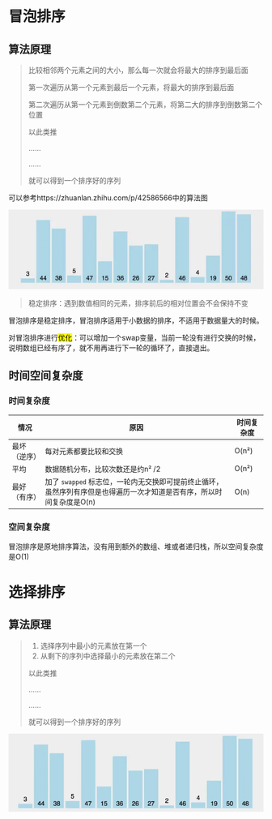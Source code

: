 # 冒泡排序

## 算法原理

> 比较相邻两个元素之间的大小，那么每一次就会将最大的排序到最后面
>
> 第一次遍历从第一个元素到最后一个元素，将最大的排序到最后面
>
> 第二次遍历从第一个元素到倒数第二个元素，将第二大的排序到倒数第二个位置
>
> 以此类推
>
> ......
>
> ......
>
> 就可以得到一个排序好的序列

可以参考https://zhuanlan.zhihu.com/p/42586566中的算法图

![动图](../images/v2-33a947c71ad62b254cab62e5364d2813_b.webp)

> 稳定排序：遇到数值相同的元素，排序前后的相对位置会不会保持不变

冒泡排序是稳定排序，冒泡排序适用于小数据的排序，不适用于数据量大的时候。

对冒泡排序进行<mark>优化</mark>：可以增加一个swap变量，当前一轮没有进行交换的时候，说明数组已经有序了，就不用再进行下一轮的循环了，直接退出。

## 时间空间复杂度

### 时间复杂度

| 情况         | 原因                                                         | 时间复杂度 |
| ------------ | ------------------------------------------------------------ | ---------- |
| 最坏（逆序） | 每对元素都要比较和交换                                       | O(n²)      |
| 平均         | 数据随机分布，比较次数还是约n² /2                            | O(n²)      |
| 最好（有序） | 加了 `swapped` 标志位，一轮内无交换即可提前终止循环，虽然序列有序但是也得遍历一次才知道是否有序，所以时间复杂度是O(n) | O(n)       |

### 空间复杂度

冒泡排序是原地排序算法，没有用到额外的数组、堆或者递归栈，所以空间复杂度是O(1)

# 选择排序

## 算法原理

> 1. 选择序列中最小的元素放在第一个
> 2. 从剩下的序列中选择最小的元素放在第二个
>
> 以此类推
>
> ......
>
> ......
>
> 就可以得到一个排序好的序列

![动图](../images/v2-1c7e20f306ddc02eb4e3a50fa7817ff4_b.webp)